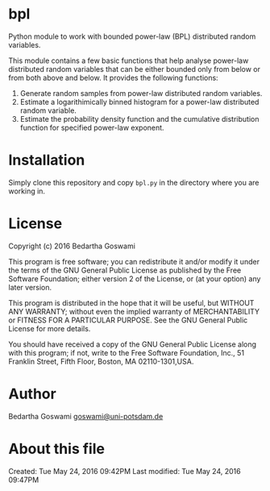 # bpl
Python module to work with bounded power-law (BPL) distributed random variables.

This module contains a few basic functions that help analyse power-law
distributed random variables that can be either bounded only from below or
from both above and below. It provides the following functions:

1.  Generate random samples from power-law distributed random variables.
2.  Estimate a logarithimically binned histogram for a power-law
    distributed random variable.
3.  Estimate the probability density function and the cumulative
    distribution function for specified power-law exponent.

# Installation

Simply clone this repository and copy ``bpl.py`` in the directory where you are
working in.

# License

Copyright (c) 2016 Bedartha Goswami

This program is free software; you can redistribute it and/or modify it under 
the terms of the GNU General Public License as published by the Free Software
Foundation; either version 2 of the License, or (at your option) any later
version.

This program is distributed in the hope that it will be useful, but WITHOUT
ANY WARRANTY; without even the implied warranty of MERCHANTABILITY or FITNESS
FOR A PARTICULAR PURPOSE. See the GNU General Public License for more details.

You should have received a copy of the GNU General Public License along with
this program; if not, write to the Free Software Foundation, Inc., 51 Franklin
Street, Fifth Floor, Boston, MA 02110-1301,USA.

# Author

Bedartha Goswami <goswami@uni-potsdam.de>

# About this file

Created: Tue May 24, 2016  09:42PM
Last modified: Tue May 24, 2016  09:47PM



